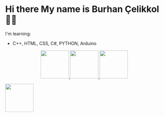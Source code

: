 # Hi there My name is Burhan Çelikkol 👋🏻



I'm learning:
<br>
 * C++, HTML, CSS, C#, PYTHON, Arduino

<p align=center> <a href="https://github.com/burhanclkkl">        <img src="https://lh3.googleusercontent.com/proxy/RCEMcB99MJT6fvncQCqlkqLOFwLCS9pjeN_mK6v7rnrgYvZ5gPHmE60PQtzVr1t60YOeLfRJ-M8Md0-Tz-McElRzN6YE-z-7R3KQ3UbFjrYmRA" width="90" height="90"> </a> 
<a href="https://www.linkedin.com/in/burhan-clkkl/">        <img src="https://play-lh.googleusercontent.com/fqYJHtyzZzA4vacRzeJoB93QNvA5-mvR-8UB5oVLxdYDSTpfLp_KgYD4IqVGJUgFEJo" width="90" height="90">  </a>  
<a href="https://www.kaggle.com/burhanclkkl">        <img src="https://storage.scolary.com/storage/file/public/71b68248-ba0a-4b26-b15f-0c77cdf341cd.svg" width="90" height="90"> </a>  

<a href="https://www.kaggle.com/burhanclkkl">        <img src="https://img.shields.io/badge/-Linekdin-blue" width="90" height="90"> </a>  
